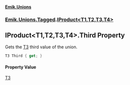 #### [Emik.Unions](index.md 'index')
### [Emik.Unions.Tagged](Emik.Unions.Tagged.md 'Emik.Unions.Tagged').[IProduct&lt;T1,T2,T3,T4&gt;](IProduct{T1,T2,T3,T4}.md 'Emik.Unions.Tagged.IProduct<T1,T2,T3,T4>')

## IProduct<T1,T2,T3,T4>.Third Property

Gets the [T3](IProduct{T1,T2,T3,T4}.md#Emik.Unions.Tagged.IProduct_T1,T2,T3,T4_.T3 'Emik.Unions.Tagged.IProduct<T1,T2,T3,T4>.T3') third value of the union.

```csharp
T3 Third { get; }
```

#### Property Value
[T3](IProduct{T1,T2,T3,T4}.md#Emik.Unions.Tagged.IProduct_T1,T2,T3,T4_.T3 'Emik.Unions.Tagged.IProduct<T1,T2,T3,T4>.T3')